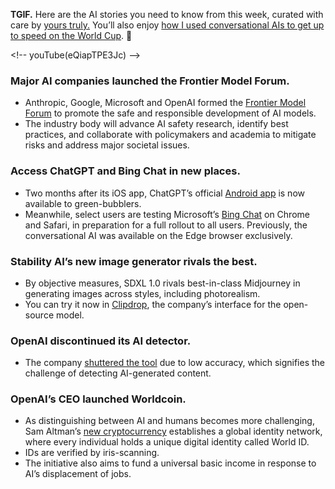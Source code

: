 
**TGIF.** Here are the AI stories you need to know from this week, curated with care by [yours truly.](https://twitter.com/williamnutt) You’ll also enjoy [how I used conversational AIs to get up to speed on the World Cup](https://www.thestreamline.ai/insight/use-ai-to-learn-about-the-world-cup). 🦾

\<!-- youTube(eQiapTPE3Jc) --\>

### Major AI companies launched the Frontier Model Forum.
- Anthropic, Google, Microsoft and OpenAI formed the [Frontier Model Forum](https://www.axios.com/2023/07/26/ai-frontier-model-forum-established) to promote the safe and responsible development of AI models.
- The industry body will advance AI safety research, identify best practices, and collaborate with policymakers and academia to mitigate risks and address major societal issues.

### Access ChatGPT and Bing Chat in new places.
- Two months after its iOS app, ChatGPT’s official [Android app](https://play.google.com/store/apps/details) is now available to green-bubblers.
- Meanwhile, select users are testing Microsoft’s [Bing Chat](https://www.thestreamline.ai/insight/meet-the-new-microsoft-ai-everywhere) on Chrome and Safari, in preparation for a full rollout to all users. Previously, the conversational AI was available on the Edge browser exclusively.

### Stability AI’s new image generator rivals the best.
- By objective measures, SDXL 1.0 rivals best-in-class Midjourney in generating images across styles, including photorealism.
- You can try it now in [Clipdrop](https://clipdrop.co/), the company’s interface for the open-source model.

### OpenAI discontinued its AI detector.
- The company [shuttered the tool](https://www.theverge.com/2023/7/25/23807487/openai-ai-generated-low-accuracy) due to low accuracy, which signifies the challenge of detecting AI-generated content.

### OpenAI’s CEO launched Worldcoin.
- As distinguishing between AI and humans becomes more challenging, Sam Altman’s [new cryptocurrency](https://finance.yahoo.com/news/worldcoin-free-crypto-more-just-113000347.html) establishes a global identity network, where every individual holds a unique digital identity called World ID.
- IDs are verified by iris-scanning.
- The initiative also aims to fund a universal basic income in response to AI’s displacement of jobs.